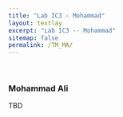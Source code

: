```yaml
---
title: "Lab IC3 - Mohammad"
layout: textlay
excerpt: "Lab IC3 -- Mohammad"
sitemap: false
permalink: /TM_MA/
---
```


<p>&nbsp;</p>

### Mohammad Ali

TBD
